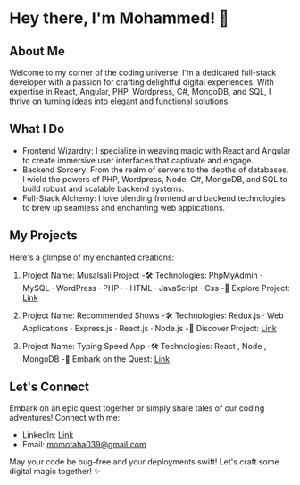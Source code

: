 # Hey there, I'm Mohammed! 👋

## About Me
Welcome to my corner of the coding universe! I'm a dedicated full-stack developer with a passion for crafting delightful digital experiences. With expertise in React, Angular, PHP, Wordpress, C#, MongoDB, and SQL, I thrive on turning ideas into elegant and functional solutions.

## What I Do
- Frontend Wizardry: I specialize in weaving magic with React and Angular to create immersive user interfaces that captivate and engage.
- Backend Sorcery: From the realm of servers to the depths of databases, I wield the powers of PHP, Wordpress, Node, C#, MongoDB, and SQL to build robust and scalable backend systems.
- Full-Stack Alchemy: I love blending frontend and backend technologies to brew up seamless and enchanting web applications.

## My Projects
Here's a glimpse of my enchanted creations:

1. Project Name: Musalsali Project
   -🛠️ Technologies: PhpMyAdmin · MySQL · WordPress · PHP · · HTML · JavaScript · Css
   -🌟 Explore Project: [Link](http://musalsali.byethost9.com)

2. Project Name: Recommended Shows
   -🛠️ Technologies: Redux.js · Web Applications · Express.js · React.js · Node.js
   -🌟 Discover Project: [Link](https://recommended-shows-mt.netlify.app/)

3. Project Name: Typing Speed App
   -🛠️ Technologies: React , Node , MongoDB
   -🌟 Embark on the Quest: [Link](https://typing-speed-mt.netlify.app/)


## Let's Connect
Embark on an epic quest together or simply share tales of our coding adventures! Connect with me:
- LinkedIn: [Link](https://www.linkedin.com/in/mohammed-taha-07141422b/)
- Email: momotaha039@gmail.com

May your code be bug-free and your deployments swift! Let's craft some digital magic together! ✨
